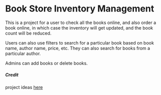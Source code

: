 # Book Store Inventory Management

This is a project for a user to check all the books online, and also order a book online, in which case the inventory will get updated, and the book count will be reduced. 

Users can also use filters to search for a particular book based on book name, author name, price, etc. They can also search for books from a particular author. 

Admins can add books or delete books. 

##### Credit
project ideas [here](https://hackr.io/blog/best-sql-projects)
